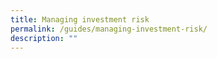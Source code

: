 ```yaml
---
title: Managing investment risk
permalink: /guides/managing-investment-risk/
description: ""
---
```

